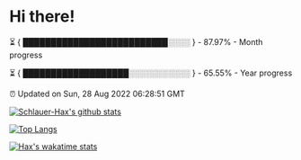 # Hi there!

⏳ { ██████████████████████████░░░░ } - 87.97% - Month progress

⏳ { ███████████████████░░░░░░░░░░░ } - 65.55% - Year progress

⏰ Updated on Sun, 28 Aug 2022 06:28:51 GMT


[![Schlauer-Hax's github stats](https://github-readme-stats.vercel.app/api?username=Schlauer-Hax&show_icons=true&theme=dark&count_private=true)](https://github.com/Schlauer-Hax)


[![Top Langs](https://github-readme-stats.vercel.app/api/top-langs/?username=Schlauer-Hax&layout=compact&theme=dark)](https://github.com/Schlauer-Hax?tab=repositories)


[![Hax's wakatime stats](https://github-readme-stats.vercel.app/api/wakatime?username=Hax&theme=dark)](https://wakatime.com/@Hax)

